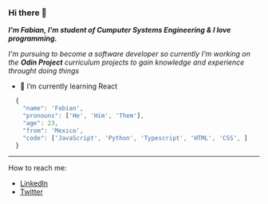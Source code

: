 ### Hi there 👋

***I'm Fabian, I'm student of Cumputer Systems Engineering & I love programming.***

*I'm pursuing to become a software developer so currently I'm working on the **Odin Project** curriculum projects to gain knowledge and experience throught doing things*


- 🌱 I’m currently learning React


```JavaScript
  {
    "name": 'Fabian',
    "pronouns": ['He', 'Him', 'Them'], 
    "age": 23,
    "from": 'Mexico',
    "code": ['JavaScript', 'Python', 'Typescript', 'HTML', 'CSS', ]
  }
```

---
How to reach me:
* [Linkedln](https://www.linkedin.com/in/fabi%C3%A1n-hern%C3%A1ndez-garc%C3%ADa-44067920a/)
* [Twitter](https://twitter.com/Fbin29745791)

